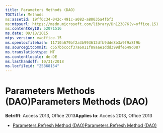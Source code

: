 ```yaml
---
title: Parameters Methods (DAO)
TOCTitle: Methods
ms:assetid: 19ff6c34-042c-491c-a082-a80035a4fbf3
ms:mtpsurl: https://msdn.microsoft.com/library/Dn123876(v=office.15)
ms:contentKeyID: 52071516
ms.date: 09/18/2015
mtps_version: v=office.15
ms.openlocfilehash: 11710a679bf2a3b993612dfb9dde8b3a9f9a8f9b
ms.sourcegitcommit: c557bbcccf37a6011f89aae1ddd399dfe549d087
ms.translationtype: MT
ms.contentlocale: de-DE
ms.lasthandoff: 10/31/2018
ms.locfileid: "25868154"
---
```

# <a name="parameters-methods-dao"></a><span data-ttu-id="97042-102">Parameters Methods (DAO)</span><span class="sxs-lookup"><span data-stu-id="97042-102">Parameters Methods (DAO)</span></span>


<span data-ttu-id="97042-103">**Betrifft**: Access 2013, Office 2013</span><span class="sxs-lookup"><span data-stu-id="97042-103">**Applies to**: Access 2013, Office 2013</span></span>



  - [<span data-ttu-id="97042-104">Parameters.Refresh Method (DAO)</span><span class="sxs-lookup"><span data-stu-id="97042-104">Parameters.Refresh Method (DAO)</span></span>](parameters-refresh-method-dao.md)


